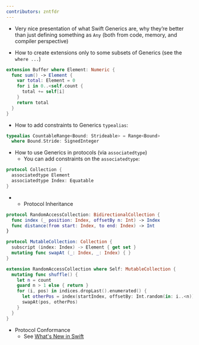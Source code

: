 ```yaml
---
contributors: zntfdr
---
```


- Very nice presentation of what Swift Generics are, why they’re better than just defining something as `Any` (both from code, memory, and compiler perspective)

- How to create extensions only to some subsets of Generics (see the `where ...`)

```swift
extension Buffer where Element: Numeric {
  func sum() -> Element {
    var total: Element = 0
    for i in 0..<self.count {
      total += self[i]
    }
    return total
  }
}
```

- How to add constraints to Generics `typealias`:

```swift
typealias CountableRange<Bound: Strideable> = Range<Bound> 
  where Bound.Stride: SignedInteger
```

- How to use Generics in protocols (via `associatedtype`)
  - You can add constraints on the `associatedtype`:

```swift
protocol Collection {
  associatedtype Element
  associatedtype Index: Equatable
}
```

- 
  - Protocol Inheritance

```swift
protocol RandomAccessCollection: BidirectionalCollection {
  func index (_ position: Index, offsetBy n: Int) -> Index
  func distance(from start: Index, to end: Index) -> Int
}

protocol MutableCollection: Collection {
  subscript (index: Index) -> Element { get set }
  mutating func swapAt (_: Index, _: Index) { } 
}

extension RandomAccessCollection where Self: MutableCollection { 
  mutating func shuffle() { 
    let n = count 
    guard n > 1 else { return } 
    for (i, pos) in indices.dropLast().enumerated() { 
      let otherPos = index(startIndex, offsetBy: Int.random(in: i..<n))
      swapAt(pos, otherPos) 
    }
  }
}
```

- Protocol Conformance
  - See [What's New in Swift][wwdc18401]

[wwdc18401]: ../401
